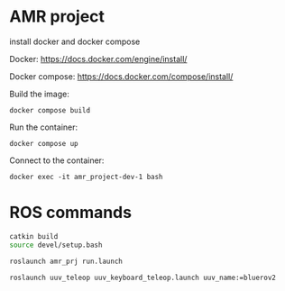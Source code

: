 # AMR project

install docker and docker compose

Docker:
https://docs.docker.com/engine/install/

Docker compose:
https://docs.docker.com/compose/install/

Build the image:

`docker compose build`

Run the container:

`docker compose up`

Connect to the container:

`docker exec -it amr_project-dev-1 bash`

# ROS commands

```bash
catkin build
source devel/setup.bash
```

```bash
roslaunch amr_prj run.launch 
```

```bash
roslaunch uuv_teleop uuv_keyboard_teleop.launch uuv_name:=bluerov2
```


```bash

```
